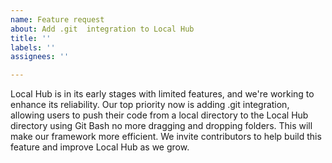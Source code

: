 ```yaml
---
name: Feature request
about: Add .git  integration to Local Hub
title: ''
labels: ''
assignees: ''

---
```


Local Hub is in its early stages with limited features, and we're working to enhance its reliability. Our top priority now is adding .git integration, allowing users to push their code from a local directory to the Local Hub directory using Git Bash no more dragging and dropping folders. This will make our framework more efficient. We invite contributors to help build this feature and improve Local Hub as we grow.
